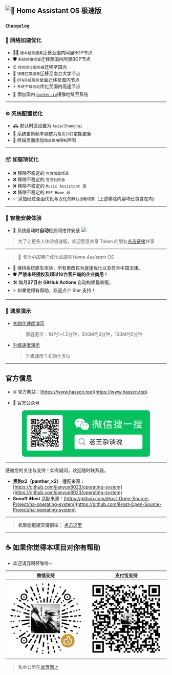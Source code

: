 ##  ![🌟 Home Assistant OS 极速版](https://img.shields.io/badge/Home%20Assistant%20OS-%E6%9E%81%E9%80%9F%E7%89%88-41BDF5?style=for-the-badge&logo=home-assistant&logoColor=white) 
### [`Changelog`](https://www.hasscn.top/Changelog.html)


### 🚀 网络加速优化
- 🕵️‍♂️ `版本检测服务`迁移至国内阿里BGP节点
- 🛡️ `系统网络检查`迁移至国内阿里BGP节点
- ⏰ `时间同步服务器`迁移至国内
- 🏫 `镜像拉取服务`迁移至南京大学节点
- 🔄 `OTA升级服务`全面迁移至国内节点
- ⚡ `系统下载地址`优化至国内高速节点
- 🐳 添加国内 [`docker.io`](https://github.com/dongyubin/DockerHub)镜像地址至系统

---

### ⚙️ 系统配置优化
- 🕰️ 默认时区设置为 `Asia/Shanghai`
- 📅 系统更新频率调整为`每月28日`定期更新
- 📢 终端页面添加`商业使用限制`声明

---

### 📦 加载项优化
- ❌ 移除不稳定的 `官方加载项源`
- ❌ 移除不稳定的 `官方社区源`
- ❌ 移除不稳定的 `Music Assistant 源`
- ❌ 移除不稳定的 `ESP Home 源`
- ✅ 添加经过全面优化与汉化的`默认加载项源`（上述移除内容均已包含在内）

---

### 🤖 智能安装体验
- 🚦 系统启动时**自动**检测网络并安装 ![](https://img.shields.io/badge/HACS-%E6%9E%81%E9%80%9F%E7%89%88-41BDF5?style=for-the-badge&logo=home-assistant&logoColor=white)
> 为了让更多人体验极速版，欢迎愿意共享 Token 的朋友[点击链接](https://tokenhub.hacs.vip/)共享

---

> 🚀 *专为中国用户优化加速的 Home Assistant OS*

- 🔧 保持系统原生体验，所有更改仅为提速优化以及符合中国法律。
- 🛡️ **严禁未经授权及超过10台客户端的企业商用！**
- 🛠️ 每月**27日**由 **GitHub Actions** 自动构建最新版。
- ⭐ 如果觉得有帮助，欢迎点个 Star 支持！

---

### 🚦 速度演示

- [初始化速度演示](https://www.bilibili.com/video/BV1tr7VzCE35/?share_source=copy_web&vd_source=9b5dc5e48277a13da484e0352d3707e9)  
  > 家庭宽带：1G约1~1.5分钟，500M约3分钟，100M约5分钟

- [升级速度演示](https://www.bilibili.com/video/BV1judBY2ES7?t=82.3)  
  > 升级速度与初始化类似

---



##  官方信息

- 🌐 官方网站：[https://www.hasscn.top](https://www.hasscn.top)

- 📱 官方公众号

<div align="center">
  <img src="./img/WeChat_QRCode.png" alt="关注我" width="400"/>
</div>

---

感谢您的关注与支持！如有疑问，欢迎随时联系我。

- **黑豹x2（panther_x2）** 适配来源：[https://github.com/jianyun8023/operating-system](https://github.com/jianyun8023/operating-system)
- **Sonoff iHost** 适配来源：[https://github.com/iHost-Open-Source-Project/ha-operating-system](https://github.com/iHost-Open-Source-Project/ha-operating-system)

---

> **机型适配提交请前往：** [点击这里](https://github.com/ha-china/HAOS-CN-DEV)

---



## ☕ 如果你觉得本项目对你有帮助

- 欢迎请我喝杯咖啡~


| 微信支持 | 支付宝支持 |
|----------|------------|
| ![微信](./img/WeChat_Pay.jpg) | ![支付宝](./img/Ali_Pay.jpg) |

> 名单公示在[此页面上](https://www.hasscn.top/sponsor.html#-%E7%89%B9%E5%88%AB%E9%B8%A3%E8%B0%A2)